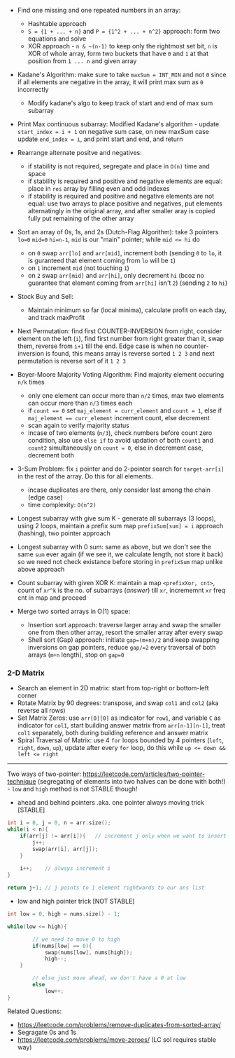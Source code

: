 - Find one missing and one repeated numbers in an array:
  - Hashtable approach
  - `S = {1 + ... + n}` and `P = {1^2 + ... + n^2}` approach: form two equations and solve
  - XOR approach - `n & ~(n-1)` to keep only the rightmost set bit, `n` is XOR of whole array, form two buckets that have `0` and `1` at that position from `1 ... n` and given array

- Kadane's Algorithm: make sure to take `maxSum = INT_MIN` and not `0` since if all elements are negative in the array, it will print max sum as `0` incorrectly
	- Modify kadane's algo to keep track of start and end of max sum subarray 

- Print Max continuous subarray: Modified Kadane's algorithm - update `start_index = i + 1` on negative sum case, on new maxSum case update `end_index = i`, and print start and end, and return

- Rearrange alternate positve and negatives:
  - if stability is not required, segregate and place in `O(n)` time and space
  - if stability is required and positive and negative elements are equal: place in `res` array by filling even and odd indexes
  - if stability is required and positive and negative elements are not equal: use two arrays to place positive and negatives, put elements alternatingly in the original array, and after smaller aray is copied fully put remaining of the other array

- Sort an array of 0s, 1s, and 2s (Dutch-Flag Algorithm): take 3 pointers `lo=0` `mid=0` `hi=n-1`, `mid` is our "main" pointer; while `mid <= hi` do
	- on `0` swap `arr[lo]` and `arr[mid]`, increment both (sending `0` to `lo`, it is guranteed that element coming from `lo` will be `1`)
	- on `1` increment `mid` (not touching `1`)
	- on `2` swap `arr[mid]` and `arr[hi]`, only decrement `hi` (bcoz no guarantee that element coming from `arr[hi]` isn't `2`) (sending `2` to `hi`)
- Stock Buy and Sell:
  - Maintain minimum so far (local minima), calculate profit on each day, and track maxProfit

- Next Permutation: find first COUNTER-INVERSION from right, consider element on the left (`i`), find first number from right greater than it, swap them, reverse from `i+1` till the end. Edge case is when no counter-inversion is found, this means array is reverse sorted `1 2 3` and next permutation is reverse sort of it `1 2 3`
- Boyer-Moore Majority Voting Algorithm: Find majority element occuring `n/k` times
	- only one element can occur more than `n/2` times, max two elements can occur more than `n/3` times each
	- if `count == 0` set `maj_element = curr_element` and `count = 1`, else if `maj_element == curr_element` increment count, else decrement
	- scan again to verify majority status
	- incase of two elements (`n/3`), check numbers before count zero condition, also use `else if` to avoid updation of both `count1` and `count2` simultaneously on `count = 0`, else in decrement case, decrement both
- 3-Sum Problem: fix `i` pointer and do 2-pointer search for `target-arr[i]` in the rest of the array. Do this for all elements. 
	- incase duplicates are there, only consider last among the chain (edge case)
	- time complexity: `O(n^2)`
- Longest subarray with give sum K - generate all subarrays (3 loops), using 2 loops, maintain a prefix sum map `prefixSum[sum] = i` approach (hashing), two pointer approach
- Longest subarray with 0 sum: same as above, but we don't see the same `sum` ever again (if we see it, we calculate length, not store it back) so we need not check existance before storing in `prefixSum` map unlike above approach
- Count subarray with given XOR K: maintain a map `<prefixXor, cnt>`, count of `xr^k` is the no. of subarrays (_answer_) till `xr`, incrememnt `xr` freq cnt in map and proceed
- Merge two sorted arrays in O(1) space:
	- Insertion sort approach: traverse larger array and swap the smaller one from then other array, resort the smaller array after every swap
	- Shell sort (Gap) approach: initiate `gap=(m+n)/2` and keep swapping inversions on gap pointers, reduce `gap/=2` every traversal of both arrays (`m+n` length), stop on `gap=0`

### 2-D Matrix
- Search an element in 2D matrix: start from top-right or bottom-left corner
- Rotate Matrix by 90 degrees: transpose, and swap `col1` and `col2` (aka reverse all rows)
- Set Matrix Zeros: use `arr[0][0]` as indicator for `row1`, and variable `C` as indicator for `col1`, start building answer matrix from `arr[n-1][n-1]`, treat `col1` separately, both during building reference and answer matrix
- Spiral Traversal of Matrix: use 4 `for` loops bounded by 4 pointers (`left`, `right`, `down`, `up`), update after every `for` loop, do this while `up <= down && left <= right`

--- 

Two ways of two-pointer: https://leetcode.com/articles/two-pointer-technique (segregating of elements into two halves can be done with both!) - `low` and `high` method is not STABLE though!

- ahead and behind pointers .aka. one pointer always moving trick [STABLE]
```cpp
int i = 0, j = 0, n = arr.size();
while(i < n){
	if(arr[j] != arr[i]){	// increment j only when we want to insert
		j++;
		swap(arr[i], arr[j]);
	}
	
	i++;	// always increment i
}

return j+1;	// j points to 1 element rightwards to our ans list
```
- low and high pointer trick [NOT STABLE]
```cpp
int low = 0, high = nums.size() - 1;

while(low <= high){

        // we need to move 0 to high
        if(nums[low] == 0){
        	swap(nums[low], nums[high]);
        	high--;
	}

        // else just move ahead, we don't have a 0 at low
        else
        	low++;
}
```

Related Questions:
- https://leetcode.com/problems/remove-duplicates-from-sorted-array/
- Segragate 0s and 1s
- https://leetcode.com/problems/move-zeroes/ (LC sol requires stable way)
